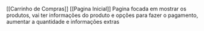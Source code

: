 [[Carrinho de Compras]] [[Pagina Inicial]]
Pagina focada em mostrar os produtos, vai ter informações do produto e opções para fazer o pagamento, aumentar a quantidade e informações extras